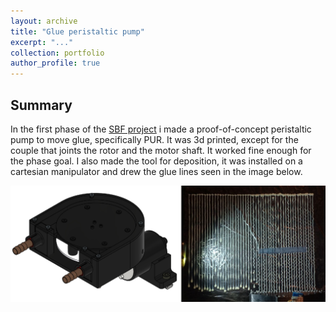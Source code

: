 ```yaml
---
layout: archive
title: "Glue peristaltic pump"
excerpt: "..."
collection: portfolio
author_profile: true
---
```


## Summary


In the first phase of the [SBF project](https://jkugalde.github.io/portfolio/sbf/) i made a proof-of-concept peristaltic pump to move glue, specifically PUR. It was 3d printed, except for the couple that joints the rotor and the motor shaft. It worked fine enough for the phase goal. I also made the tool for deposition, it was installed on a cartesian manipulator and drew the glue lines seen in the image below. 

<img src="/images/pumpin.png" width="750">




